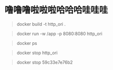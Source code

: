 # 噜噜噜啦啦啦哈哈哈哇哇哇

> docker build -t http_ori .

> docker run -w /app -p 8080:8080 http_ori

> docker ps

> docker stop http_ori

> docker stop 59c33e7e76b2
